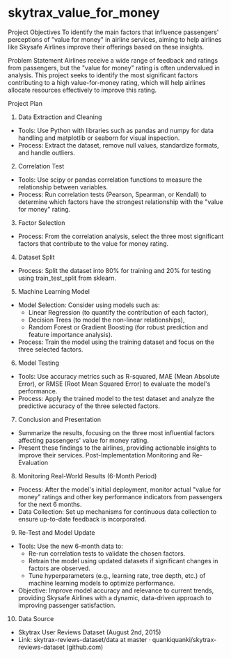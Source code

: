 # skytrax_value_for_money
Project Objectives
To identify the main factors that influence passengers' perceptions of "value for money" in airline services, aiming to help airlines like Skysafe Airlines improve their offerings based on these insights.

Problem Statement
Airlines receive a wide range of feedback and ratings from passengers, but the "value for money" rating is often undervalued in analysis. This project seeks to identify the most significant factors contributing to a high value-for-money rating, which will help airlines allocate resources effectively to improve this rating.

Project Plan
1.	Data Extraction and Cleaning
- Tools: Use Python with libraries such as pandas and numpy for data handling and matplotlib or seaborn for visual inspection.
- Process: Extract the dataset, remove null values, standardize formats, and handle outliers.
2.	Correlation Test
- Tools: Use scipy or pandas correlation functions to measure the relationship between variables.
- Process: Run correlation tests (Pearson, Spearman, or Kendall) to determine which factors have the strongest relationship with the "value for money" rating.
3.	Factor Selection
- Process: From the correlation analysis, select the three most significant factors that contribute to the value for money rating.
4.	Dataset Split
- Process: Split the dataset into 80% for training and 20% for testing using train_test_split from sklearn.
5.	Machine Learning Model
- Model Selection: Consider using models such as:
  -	Linear Regression (to quantify the contribution of each factor),
  -	Decision Trees (to model the non-linear relationships),
  -	Random Forest or Gradient Boosting (for robust prediction and feature importance analysis).
- Process: Train the model using the training dataset and focus on the three selected factors.
6.	Model Testing
- Tools: Use accuracy metrics such as R-squared, MAE (Mean Absolute Error), or RMSE (Root Mean Squared Error) to evaluate the model's performance.
- Process: Apply the trained model to the test dataset and analyze the predictive accuracy of the three selected factors.
7.	Conclusion and Presentation
- Summarize the results, focusing on the three most influential factors affecting passengers' value for money rating.
- Present these findings to the airlines, providing actionable insights to improve their services.
Post-Implementation Monitoring and Re-Evaluation
8.	Monitoring Real-World Results (6-Month Period)
- Process: After the model's initial deployment, monitor actual "value for money" ratings and other key performance indicators from passengers for the next 6 months.
- Data Collection: Set up mechanisms for continuous data collection to ensure up-to-date feedback is incorporated.
9.	Re-Test and Model Update
- Tools: Use the new 6-month data to:
  -	Re-run correlation tests to validate the chosen factors.
  - Retrain the model using updated datasets if significant changes in factors are observed.
  - Tune hyperparameters (e.g., learning rate, tree depth, etc.) of machine learning models to optimize performance.
- Objective: Improve model accuracy and relevance to current trends, providing Skysafe Airlines with a dynamic, data-driven approach to improving passenger satisfaction.
10.  Data Source
-	Skytrax User Reviews Dataset (August 2nd, 2015)
-	Link: skytrax-reviews-dataset/data at master · quankiquanki/skytrax-reviews-dataset (github.com)

